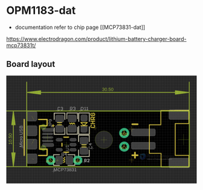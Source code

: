 
# OPM1183-dat

- documentation refer to chip page [[MCP73831-dat]]

https://www.electrodragon.com/product/lithium-battery-charger-board-mcp73831t/


## Board layout 

![](2023-12-21-16-00-26.png)

